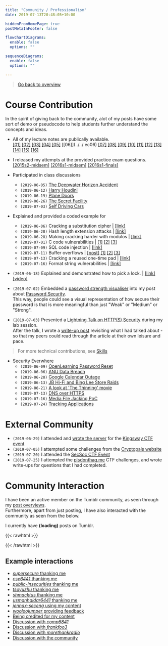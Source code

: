 ```yaml
---
title: "Community / Professionalism"
date: 2019-07-13T20:48:05+10:00

hiddenFromHomePage: true
postMetaInFooter: false

flowchartDiagrams:
  enable: false
  options: ""

sequenceDiagrams: 
  enable: false
  options: ""

---
```


> [Go back to overview](../)

# Course Contribution

In the spirit of giving back to the community, alot of my posts have some sort of demo or pseudocode to help students further understand the concepts and ideas.

* All of my lecture notes are publically available.  
[[01]](../../lec01) [[02]](../../lec02) [[03]](../../lec03) [[04]](../../lec04) [[05]](../../lec05) [[06]](../../ ec06) [[07]](../../lec07) [[08]](../../lec08) [[09]](../../lec09) [[10]](../../lec10) [[11]](../../lec11) [[12]](../../lec12) [[13]](../../lec13) [[14]](../../lec14) [[15]](../../lec15) [[16]](../../lec16)

* I released my attempts at the provided practice exam questions.  
[[2015s2-midsem]](../../midsem-2015s2) [[2016s1-midsem]](../../midsem-2016s1) [[2016s1-finals]](../../final-2016s1) 

* Participated in class discussions
  * `(2019-06-05)` [The Deepwater Horizon Accident](../../lab01)
  * `(2019-06-12)` [Harry Houdini](../../reflections02)
  * `(2019-06-19)` [Plane Doors](../../lab03)
  * `(2019-06-26)` [The Secret Facility](../../lab04#case-study)
  * `(2019-07-03)` [Self Driving Cars](../../lab05#case-study-electronic-self-driving-cars)

* Explained and provided a coded example for
  * `(2019-06-06)` Cracking a substitution cipher | [[link]](../../golf-balls)
  * `(2019-06-28)` Hash length extension attacks | [[link]](../../hashes#length-extension-attacks)
  * `(2019-06-28)` Making cracking harder with modulos | [[link]](../../hashes/#making-cracking-harder-with-modulos)
  * `(2019-07-01)` C code vulnerabilities | [[1]](../../whats-wrong-with-the-code-01) [[2]](../../whats-wrong-with-the-code-02) [[3]](../../whats-wrong-with-the-code-03)
  * `(2019-07-09)` SQL code injection | [[link]](../../website-security#sql-injection)
  * `(2019-07-11)` Buffer overflows | [[post]](../../buffer-overflows) [[1]](../../buffer-overflow-01) [[2]](../../buffer-overflow-02) [[3]](../../buffer-overflow-03)
  * `(2019-07-13)` Cracking a reused one-time pad | [[link]](../../one-time-pads)
  * `(2019-07-16)` Format string vulnerabilities | [[link]](../../format-string-vulnerabilities)

* `(2019-06-18)` Explained and demonstrated how to pick a lock. | [[link]](../../attacking-locks) [[video]](../ptpj5ytlAz1ypltvz_720.mp4)

* `(2019-07-02)` Embedded a [password strength visualiser](../../passwords#try-it-out) into my post about [Password Security](../../passwords#try-it-out).  
This way, people could see a visual representation of how secure their password is that is more meaningful than just "Weak" or "Medium" or "Strong".

* `(2019-07-03)` Presented a [Lightning Talk on HTTP(S) Security](../../lightning-talk-http-https-security) during my lab session.  
After the talk, I wrote a [write-up post](../../lightning-talk-http-https-security) revisiting what I had talked about - so that my peers could read through the article at their own leisure and pace.

> For more technical contributions, see [Skills](../skills)

* Security Everwhere
  * `(2019-06-09)` [OpenLearning Password Reset](../../openlearning-security)
  * `(2019-06-06)` [ANU Data Breach](../../security-everywhere-anu-data-breach)
  * `(2019-06-20)` [Google Calendar Outage](../../security-everywhere-google-calendar-outage)
  * `(2019-06-13)` [JB Hi-Fi and Bing Lee Store Raids](../../security-everywhere-jb-hifi-bing-lee-raids)
  * `(2019-06-21)` [A look at 'The Thinning' movie](../../the-thinning)
  * `(2019-07-13)` [DNS over HTTPS](../../security-everywhere-dns-over-https)
  * `(2019-07-16)` [Media File Jacking PoC](../../security-everywhere-whatsapp-telegram-media-file-jacking)
  * `(2019-07-24)` [Tracking Applications](../../security-everywhere-tracking-apps)

# External Community

* `(2019-06-29)` I attended and [wrote the server](https://github.com/featherbear/UNSW-CompClub2019Summer-CTF) for the [Kingsway CTF event](https://alexpanaman.tumblr.com/post/186017987604/went-to-a-community-ctf-event-recently-the-server)  
* `(2019-07-05)` I attempted some challenges from the [Cryptopals website](../../cryptopals)
* `(2019-07-20)` I attended the [SecSoc CTF Event](../../secsec-ctf)
* `(2019-07-25)` I attempted the [plsdonthaq.me](../../plsdonthaq.me) CTF challenges, and wrote write-ups for questions that I had completed.


# Community Interaction

I have been an active member on the Tumblr community, as seen through my [post overviews](https://alexpanaman.tumblr.com/archive).  
Furthermore, apart from just posting, I have also interacted with the community as seen from the below.

I currently have <span id="postCount" style="font-weight: bold">(loading)</span> posts on Tumblr.

{{< rawhtml >}}
<script>
let tumblr_callback = data => document.getElementById("postCount").innerText = data["posts-total"];
</script>
{{< /rawhtml >}}
<script async src="https://alexpanaman.tumblr.com/api/read/json?callback=tumblr_callback"></script>

## Example interactions

* [_supersecure_ thanking me](https://supersecure.tumblr.com/post/186256285513/reflections-week-6)
* [_cse6441_ thanking me](https://alexpanaman.tumblr.com/post/186082589007/lightning-talk-https-security)
* [_public-insecurities_ thanking me](https://alexpanaman.tumblr.com/post/186180964580/cryptocurrency)
* [_tsoyuzhu_ thanking me](https://alexpanaman.tumblr.com/post/185973381271/making-cracking-harder-with-modulos)
* [_shmacktus_ thanking me](https://alexpanaman.tumblr.com/post/186352262023/social-engineering-puppy-love)
* [_usmanhaidar6441_ thanking me](https://usmanhaidar6441.tumblr.com/post/186492827359/social-engineering-puppy-love)
* [_jennax-seceng_ using my content](https://jennax-seceng.tumblr.com/post/186322711311/week-07-notes-a)
* [_wooloojumper_ providing feedback](https://alexpanaman.tumblr.com/post/185856973850/something-awesome-research-keylogging)
* [Being credited for my content](https://supersecure.tumblr.com/post/186374434338/big-shoutout-to-jennax-seceng-for-helping-me-out)
* [Discussion with _comp6841_](https://alexpanaman.tumblr.com/post/185989477117/passwords)
* [Discussion with _frankfoo3_](https://frankfoo3.tumblr.com/post/186278347801/week-06-buffer-overflow-practice-questions-10)
* [Discussion with _morethankradio_](https://alexpanaman.tumblr.com/post/185833679392/naive-thoughts-if-you-intercept-and-hijack-the)
* [Discussion with the community](https://alexpanaman.tumblr.com/post/185651749873/had-a-look-at-the-shared-class-notes-for-this)
